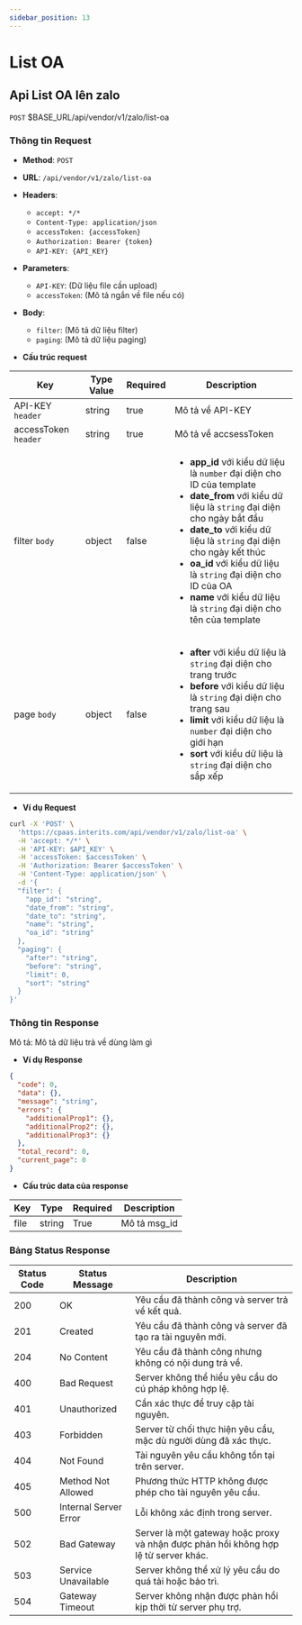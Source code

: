 ```yaml
---
sidebar_position: 13
---
```


# List OA

## Api List OA lên zalo

`POST` $BASE_URL/api/vendor/v1/zalo/list-oa

### Thông tin Request

- **Method**: `POST`
- **URL**: `/api/vendor/v1/zalo/list-oa`
- **Headers**: 
  - `accept: */*`
  - `Content-Type: application/json`
  - `accessToken: {accessToken}`
  - `Authorization: Bearer {token}`
  - `API-KEY: {API_KEY}`
- **Parameters**:
  - `API-KEY`: (Dữ liệu file cần upload)
  - `accessToken`: (Mô tả ngắn về file nếu có)
- **Body**:
  - `filter`: (Mô tả dữ liệu filter)
  - `paging`: (Mô tả dữ liệu paging)

- **Cấu trúc request**

| Key          | Type Value            |     Required    | Description   |
|------------- |-----------------------|-----------------|---------------               |
| API-KEY `header`       | string                | true            |    Mô tả về API-KEY         |
| accessToken `header`   | string                | true            |    Mô tả về accsessToken           |
| filter `body`         | object                | false            |     <ul><li>**app_id** với kiểu dữ liệu là `number` đại diện cho ID của template </li><li>**date_from** với kiểu dữ liệu là `string` đại diện cho ngày bắt đầu  </li><li>**date_to** với kiểu dữ liệu là `string` đại diện cho ngày kết thúc  </li><li>**oa_id** với kiểu dữ liệu là `string` đại diện cho ID của OA  </li><li>**name** với kiểu dữ liệu là `string` đại diện cho tên của template </li></ul>      |
| page `body` | object | false | <ul><li>**after** với kiểu dữ liệu là `string` đại diện cho trang trước  </li><li>**before** với kiểu dữ liệu là `string` đại diện cho trang sau  </li><li>**limit** với kiểu dữ liệu là `number` đại diện cho giới hạn </li><li>**sort** với kiểu dữ liệu là `string` đại diện cho sắp xếp </li></ul> |
- **Ví dụ Request**

```bash
curl -X 'POST' \
  'https://cpaas.interits.com/api/vendor/v1/zalo/list-oa' \
  -H 'accept: */*' \
  -H 'API-KEY: $API_KEY' \
  -H 'accessToken: $accessToken' \
  -H 'Authorization: Bearer $accessToken' \
  -H 'Content-Type: application/json' \
  -d '{
  "filter": {
    "app_id": "string",
    "date_from": "string",
    "date_to": "string",
    "name": "string",
    "oa_id": "string"
  },
  "paging": {
    "after": "string",
    "before": "string",
    "limit": 0,
    "sort": "string"
  }
}'
```

### Thông tin Response

Mô tả: Mô tả dữ liệu trả về dùng làm gì 

- **Ví dụ Response**

```json
{
  "code": 0,
  "data": {},
  "message": "string",
  "errors": {
    "additionalProp1": {},
    "additionalProp2": {},
    "additionalProp3": {}
  },
  "total_record": 0,
  "current_page": 0
}
```

- **Cấu trúc data của response**

| Key        | Type            |     Required    | Description       |
|------------- |-----------------|-----------------|-------------------|
| file         | string          | True            |    Mô tả msg_id   |

### Bảng Status Response

| Status Code | Status Message            | Description                                                                 |
|-------------|---------------------------|-----------------------------------------------------------------------------|
| 200         | OK                        | Yêu cầu đã thành công và server trả về kết quả.                           |
| 201         | Created                   | Yêu cầu đã thành công và server đã tạo ra tài nguyên mới.                  |
| 204         | No Content                | Yêu cầu đã thành công nhưng không có nội dung trả về.                      |
| 400         | Bad Request               | Server không thể hiểu yêu cầu do cú pháp không hợp lệ.                    |
| 401         | Unauthorized              | Cần xác thực để truy cập tài nguyên.                                       |
| 403         | Forbidden                 | Server từ chối thực hiện yêu cầu, mặc dù người dùng đã xác thực.           |
| 404         | Not Found                 | Tài nguyên yêu cầu không tồn tại trên server.                              |
| 405         | Method Not Allowed         | Phương thức HTTP không được phép cho tài nguyên yêu cầu.                   |
| 500         | Internal Server Error     | Lỗi không xác định trong server.                                            |
| 502         | Bad Gateway               | Server là một gateway hoặc proxy và nhận được phản hồi không hợp lệ từ server khác. |
| 503         | Service Unavailable       | Server không thể xử lý yêu cầu do quá tải hoặc bảo trì.                    |
| 504         | Gateway Timeout           | Server không nhận được phản hồi kịp thời từ server phụ trợ.                |



